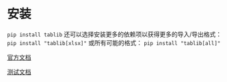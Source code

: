 # 安装
`pip install tablib`
还可以选择安装更多的依赖项以获得更多的导入/导出格式：
`pip install "tablib[xlsx]"`
或所有可能的格式：
`pip install "tablib[all]"`

[官方文档](https://tablib.readthedocs.io/en/stable/)

[测试文档](./test.ipynb)

